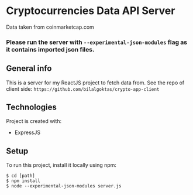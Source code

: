 # Cryptocurrencies Data API Server
Data taken from coinmarketcap.com

### Please run the server with ``--experimental-json-modules`` flag as it contains imported json files.

## General info

This is a server for my ReactJS project to fetch data from. See the repo of client side: `https://github.com/bilalgoktas/crypto-app-client`

## Technologies

Project is created with:

- ExpressJS

## Setup

To run this project, install it locally using npm:

```
$ cd [path]
$ npm install
$ node --experimental-json-modules server.js
```

